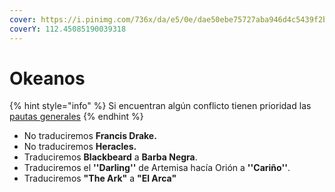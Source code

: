 ```yaml
---
cover: https://i.pinimg.com/736x/da/e5/0e/dae50ebe75727aba946d4c5439f2b158.jpg
coverY: 112.45085190039318
---
```


# Okeanos

{% hint style="info" %}
Si encuentran algún conflicto tienen prioridad las [pautas generales](broken-reference)
{% endhint %}

* No traduciremos **Francis Drake.**
* No traduciremos **Heracles.**
* Traduciremos **Blackbeard** a **Barba Negra**.
* Traduciremos el **''Darling''** de Artemisa hacía Orión a **''Cariño''**.
* Traduciremos **"The Ark"** a **"El Arca"**
